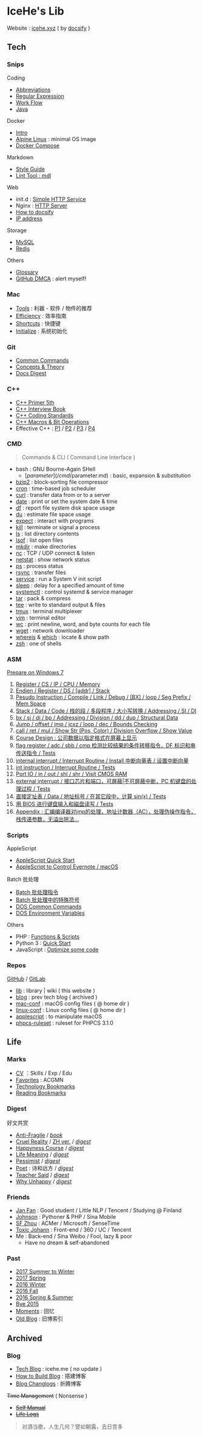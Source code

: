 # IceHe's Lib

Website : [icehe.xyz](https://icehe.xyz) ( by [docsify](/_docsify/README.md) )

## Tech

### Snips

Coding

- [Abbreviations](/snips/abbrs.md)
- [Regular Expression](/snips/regex.md)
- [Work Flow](/snips/work-flow.md)
- [Java](/snips/java/README.md)

Docker

- [Intro](/snips/docker/README.md)
- [Alpine Linux](/snips/docker/alpine/README.md) : minimal OS image
- [Docker Compose](/snips/dOcker/compose.md)

Markdown

- [Style Guide](/snips/markdown/README.md)
- [Lint Tool : mdl](/snips/markdown/lint/README.md)

Web

- init.d : [Simple HTTP Service](/snips/init.d/README.md)
- Nginx : [HTTP Server](/snips/nginx/README.md)
- [How to docsify](/_docsify/README.md)
- [IP address](/snips/ip.md)

Storage

- [MySQL](/snips/mysql/README.md)
- [Redis](/snips/redis/README.md)

Others

- [Glossary](/snips/glossary.md)
- [GitHub DMCA](/snips/github-dmca.md) : alert myself!

### Mac

- [Tools](/marks/tools/README.md) : 利器 - 软件 / 物件的推荐
- [Efficiency](/mac/efficiency.md) : 效率指南
- [Shortcuts](/mac/shortcuts/README.md) : 快捷键
- [Initialize](/mac/initialize.md) : 系统初始化

### Git

- [Common Commands](/git/README.md)
- [Concepts & Theory](/git/concepts-n-theory.md)
- [Docs Digest](/git/docs-digest.md)

### C++

- [C++ Primer 5th](/cpp/primer-5th.md)
- [C++ Interview Book](/cpp/interview-book.md)
- [C++ Coding Standards](/cpp/code-standards.md)
- [C++ Macros & Bit Operations](/cpp/macro-n-bit-operations.md)
- Effective C++ : [P1](/cpp/effective-cpp-reading-note-1.md) / [P2](/cpp/effective-cpp-reading-note-2.md) / [P3](/cpp/effective-cpp-reading-note-3.md) / [P4](/cpp/effective-cpp-reading-note-4.md)

### CMD

> Commands & CLI ( Command Line Interface )

- bash : GNU Bourne-Again SHell
    - [$parameter](/cmd/$parameter.md) : basic, expansion & substitution
- [bzip2](/cmd/bzip2.md) : block-sorting file compressor
- [cron](/cmd/c/cron.md) : time-based job scheduler
- [curl](/cmd/c/curl.md) : transfer data from or to a server
- [date](/cmd/d/date.md) : print or set the system date & time
- [df](/cmd/d/df.md) : report file system disk space usage
- [du](/cmd/d/du.md) : estimate file space usage
- [expect](/cmd/expect.md) : interact with programs
- [kill](/cmd/kill.md) : terminate or signal a process
- [ls](/cmd/l/ls.md) : list directory contents
- [lsof](/cmd/l/lsof.md) : list open files
- [mkdir](/cmd/lsof.md) : make directories
- [nc](/cmd/n/nc.md) : TCP / UDP connect & listen
- [netstat](/cmd/n/network-status.md) : show network status
- [ps](/cmd/ps.md) : process status
- [rsync](/cmd/rsync/README.md) : transfer files
- [service](/cmd/s/service.md) : run a System V init script
- [sleep](/cmd/s/sleep.md) : delay for a specified amount of time
- [systemctl](/cmd/s/systemctl.md) : control systemd & service manager
- [tar](/cmd/t/tar.md) : pack & compress
- [tee](/cmd/t/tee.md) : write to standard output & files
- [tmux](/cmd/t/tmux.md) : terminal multiplexer
- [vim](/cmd/vim.md) : terminal editor
- [wc](/cmd/w/wc.md) : print newline, word, and byte counts for each file
- [wget](/cmd/w/wget.md) : network downloader
- [whereis](/cmd/w/whereis.md) & [which](/cmd/w/which.md) : locate & show path
- [zsh](/cmd/zsh.md) : one of shells

### ASM

[Prepare on Windows 7](/asm/prepare-on-windows-7.md)

1. [Register / CS / IP / CPU / Memory](/asm/learning-note-1.md)
2. [Endien / Register / DS / [addr] / Stack](/asm/learning-note-2.md)
3. [Pesudo Instruction / Compile / Link / Debug / [BX] / loop / Seg Prefix  / Mem Space](/asm/learning-note-3.md)
4. [Stack / Data / Code / 栈的段 / 多段程序 / 大小写转换 / Addressing / SI / DI](/asm/learning-note-4.md)
5. [bx / si / di / bp / Addressing / Division / dd / dup / Structural Data](/asm/learning-note-5.md)
6. [Jump / offset / jmp / jcxz / loop / dec / Bounds Checking](/asm/learning-note-6.md)
7. [call / ret / mul / Show Str (Pos, Color) / Division Overflow / Show Value](/asm/learning-note-7.md)
8. [Course Design : 公司数据以指定格式在屏幕上显示](/asm/learning-note-8.md)
9. [flag register / adc / sbb / cmp 检测比较结果的条件转移指令，DF 标识和串传送指令 / Tests](/asm/learning-note-9.md)
10. [internal interrupt / Interrupt Routine / Install 中断向量表 / 设置中断向量](/asm/learning-note-10.md)
11. [int instruction / Interrupt Routine / Tests](/asm/learning-note-11.md)
12. [Port IO / in / out / shl / shr / Visit CMOS RAM](/asm/learning-note-12.md)
13. [external interrupt / 接口芯片和端口，可屏蔽|不可屏蔽中断，PC 机键盘的处理过程 / Tests](/asm/learning-note-13.md)
14. [直接定址表 / Data / 地址标号 / 在其它段中，计算 sin(x) / Tests](/asm/learning-note-14.md)
15. [用 BIOS 进行键盘输入和磁盘读写 / Tests](/asm/learning-note-15.md)
16. [Appendix : 汇编编译器对jmp的处理，地址计数器（AC），处理伪操作指令，栈传递参数，无溢出除法…](/asm/learning-note-16.md)

### Scripts

AppleScript

- [AppleScript Quick Start](/scripts/applescript/quick-start.md)
- [AppleScript to Control Evernote / macOS](/scripts/applescript/evernote-macos.md)

Batch 批处理

- [Batch 批处理指令](/scripts/batch/cmd.md)
- [Batch 批处理中的特殊符号](/scripts/batch/dos-special-symbol.md)
- [DOS Common Commands](/scripts/batch/dos-common-commands.md)
- [DOS Environment Variables](/scripts/batch/dos-environment-variable.md)

Others

- PHP : [Functions & Scripts](/scripts/php/README.md)
- Python 3 : [Quick Start](/scripts/python/quick-start.md)
- JavaScript : [Optimize some code](/scripts/javascript/optimize-some-code.md)

### Repos

[GitHub](https://github.com/IceHe) / [GitLab](https://gitlab.com/users/IceHe/projects)

- [lib](https://github.com/IceHe/lib) : library | wiki ( this website )
- [blog](https://github.com/IceHe/blog) : prev tech blog ( archived )
- [mac-conf](https://github.com/IceHe/mac-conf) : macOS config files ( @ home dir )
- [linux-conf](https://github.com/IceHe/linux-conf) : Linux config files ( @ home dir )
- [applescript](https://github.com/IceHe/applescript) : to manipulate macOS
- [phpcs-ruleset](https://github.com/IceHe/phpcs-ruleset) : ruleset for PHPCS 3.1.0

## Life

### Marks

- [CV](/marks/cv.md) ：Skills / Exp / Edu
- [Favorites](/marks/favourites.md) : ACGMN
- [Technology Bookmarks](/marks/tech.md)
- [Reading Bookmarks](/marks/read.md)

<!--     - 微博视频平台 / 服务端 / Java -->
<!--     - 微博移动应用服务 / 服务端 / PHP -->
<!--     - 华南理工 / 软件工程 / 本科 -->

### Digest

好文共赏

- [Anti-Fragile](/_archived/read/anti-fragile.md)
    / [_book_](https://item.jd.com/11364406.html)
- [Cruel Reality](http://www.cracked.com/blog/6-harsh-truths-that-will-make-you-better-person/)
    / [ZH ver.](http://mp.weixin.qq.com/s?__biz=MzA5MTM0NzIwNQ==&mid=2649760227&idx=2&sn=89fcbaf26cb56a21da2c4364fa3c9359)
    / [_digest_](/_archived/read/cruel-reality.md)
- [Happyness Course](https://zhuanlan.zhihu.com/p/19562678)
    / [_digest_](/_archived/read/happiness-course.md)
- [Life Meaning](https://www.zhihu.com/question/24561532/answer/28240920)
    / [_digest_](/_archived/read/meaning.md)
- [Pessimist](http://mp.weixin.qq.com/s?__biz=MzA5MjIzMzAwNg==&mid=233397081&idx=1&sn=836801a648013f925fca14de3572c45c&scene=1&srcid=0309TRipy9egTmxD0B51Q272#rd) / [_digest_](/_archived/read/pessimist.md)
- [Poet](https://zhuanlan.zhihu.com/p/19895904) : 诗和远方
    / [_digest_](/_archived/read/poet.md)
- [Teacher Said](https://www.zhihu.com/question/23721974/answer/25493813)
    / [_digest_](/_archived/read/teacher-said.md)
- [Why Unhappy](https://zhuanlan.zhihu.com/p/19582894)
    / [_digest_](/_archived/read/why-unhappy.md)

### Friends

- [Jan Fan](http://janfan.cn/) : Good student / Little NLP / Tencent / Studying @ Finland
- [Johnson](http://mrzys.coding.me/) : Pythoner & PHP / Sina Mobile
- [SF Zhou](http://sf-zhou.github.io/) : ACMer / Microsoft / SenseTime
- [Toxic Johann](https://github.com/toxic-johann/toxic-johann.github.io/issues) : Front-end / 360 / UC / Tencent
- Me : Back-end / Sina Weibo / Fool, lazy & poor
    - Have no dream & self-abandoned

### Past

- [2017 Summer to Winter](/_archived/past/2017-summer-2-winter.md)
- [2017 Spring](/_archived/past/2017-spring.md)
- [2016 Winter](/_archived/past/2016-winter.md)
- [2016 Fall](/_archived/past/2016-fall.md)
- [2016 Spring & Summer](/_archived/past/2016-summer.md)
- [Bye 2015](/_archived/past/2015-bye.md)
- [Moments](/_archived/past/moments.md) : 回忆
- [Old Blog](/_archived/past/old-blog.md) : 旧博索引

## Archived

### Blog

- [Tech Blog](https://icehe.me) : icehe.me ( no update )
- [How to Build Blog](/_archived/blog/build-blog.md) : 搭建博客
- [Blog Changlogs](/_archived/blog/blog-changelog.md) : 折腾博客

~~Time Management~~ ( Nonsense )

- [~~Self Manual~~](/_archived/lifelogs/life-manual.md)
- [~~Life Logs~~](/_archived/lifelogs/README.md)

> 对酒当歌，人生几何？譬如朝露，去日苦多
